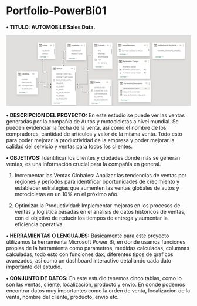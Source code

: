 # Portfolio-PowerBi01

**•	TITULO: AUTOMOBILE Sales Data.**

![DIAGRAMA](https://github.com/pocolus/Portfolio-PowerBi01/blob/main/Diagrama-Entidad-Relacion.png)

**•	DESCRIPCION DEL PROYECTO:** En este estudio se puede ver las ventas generadas por la compañía de Autos y motocicletas a nivel mundial. Se pueden evidenciar la fecha de la venta, así como el nombre de los compradores, cantidad de artículos y valor de la misma venta. Todo esto para poder mejorar la productividad de la empresa y poder mejorar la calidad del servicio y ventas para todos los clientes.

**•	OBJETIVOS:**
Identificar los clientes y ciudades donde más se generan ventas, es una información crucial para la compañía en general.
1. Incrementar las Ventas Globales: Analizar las tendencias de ventas por regiones y períodos para identificar oportunidades de crecimiento y establecer estrategias que aumenten las ventas globales de autos y motocicletas en un 10% en el próximo año.

2. Optimizar la Productividad: Implementar mejoras en los procesos de ventas y logística basadas en el análisis de datos históricos de ventas, con el objetivo de reducir los tiempos de entrega y aumentar la eficiencia operativa.

**•	HERRAMIENTAS O LENGUAJES:** Básicamente para este proyecto utilizamos la herramienta Microsoft Power Bi, en donde usamos funciones propias de la herramienta como parametros, medidas calculadas, columnas calculadas, todo esto con funciones dax, diferentes tipos de graficos avanzados, asi como un dashboard interactivo detallando cada dato importante del estudio.

**•	CONJUNTO DE DATOS:** En este estudio tenemos cinco tablas, como lo son las ventas, cliente, localizacion, producto y envio. En donde podemos encontrar datos muy importantes como la orden de venta, localizacion de la venta, nombre del cliente, producto, envio etc.
